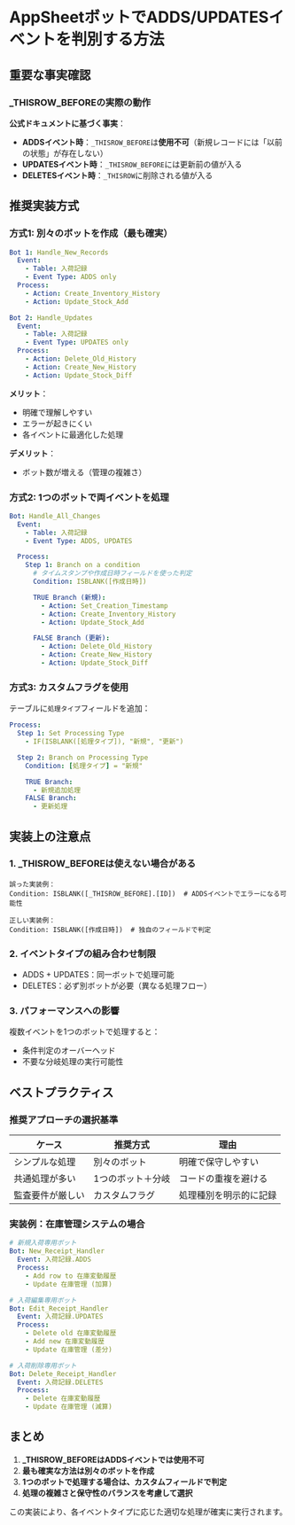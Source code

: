 # AppSheetボットでADDS/UPDATESイベントを判別する方法

## 重要な事実確認

### _THISROW_BEFOREの実際の動作

**公式ドキュメントに基づく事実**：
- **ADDSイベント時**：`_THISROW_BEFORE`は**使用不可**（新規レコードには「以前の状態」が存在しない）
- **UPDATESイベント時**：`_THISROW_BEFORE`には更新前の値が入る
- **DELETESイベント時**：`_THISROW`に削除される値が入る

## 推奨実装方式

### 方式1: 別々のボットを作成（最も確実）

```yaml
Bot 1: Handle_New_Records
  Event:
    - Table: 入荷記録
    - Event Type: ADDS only
  Process:
    - Action: Create_Inventory_History
    - Action: Update_Stock_Add

Bot 2: Handle_Updates
  Event:
    - Table: 入荷記録
    - Event Type: UPDATES only
  Process:
    - Action: Delete_Old_History
    - Action: Create_New_History
    - Action: Update_Stock_Diff
```

**メリット**：
- 明確で理解しやすい
- エラーが起きにくい
- 各イベントに最適化した処理

**デメリット**：
- ボット数が増える（管理の複雑さ）

### 方式2: 1つのボットで両イベントを処理

```yaml
Bot: Handle_All_Changes
  Event:
    - Table: 入荷記録
    - Event Type: ADDS, UPDATES

  Process:
    Step 1: Branch on a condition
      # タイムスタンプや作成日時フィールドを使った判定
      Condition: ISBLANK([作成日時])

      TRUE Branch (新規):
        - Action: Set_Creation_Timestamp
        - Action: Create_Inventory_History
        - Action: Update_Stock_Add

      FALSE Branch (更新):
        - Action: Delete_Old_History
        - Action: Create_New_History
        - Action: Update_Stock_Diff
```

### 方式3: カスタムフラグを使用

テーブルに`処理タイプ`フィールドを追加：

```yaml
Process:
  Step 1: Set Processing Type
    - IF(ISBLANK([処理タイプ]), "新規", "更新")

  Step 2: Branch on Processing Type
    Condition: [処理タイプ] = "新規"

    TRUE Branch:
      - 新規追加処理
    FALSE Branch:
      - 更新処理
```

## 実装上の注意点

### 1. _THISROW_BEFOREは使えない場合がある

```
誤った実装例：
Condition: ISBLANK([_THISROW_BEFORE].[ID])  # ADDSイベントでエラーになる可能性

正しい実装例：
Condition: ISBLANK([作成日時])  # 独自のフィールドで判定
```

### 2. イベントタイプの組み合わせ制限

- ADDS + UPDATES：同一ボットで処理可能
- DELETES：必ず別ボットが必要（異なる処理フロー）

### 3. パフォーマンスへの影響

複数イベントを1つのボットで処理すると：
- 条件判定のオーバーヘッド
- 不要な分岐処理の実行可能性

## ベストプラクティス

### 推奨アプローチの選択基準

| ケース | 推奨方式 | 理由 |
|--------|----------|------|
| シンプルな処理 | 別々のボット | 明確で保守しやすい |
| 共通処理が多い | 1つのボット＋分岐 | コードの重複を避ける |
| 監査要件が厳しい | カスタムフラグ | 処理種別を明示的に記録 |

### 実装例：在庫管理システムの場合

```yaml
# 新規入荷専用ボット
Bot: New_Receipt_Handler
  Event: 入荷記録.ADDS
  Process:
    - Add row to 在庫変動履歴
    - Update 在庫管理 (加算)

# 入荷編集専用ボット
Bot: Edit_Receipt_Handler
  Event: 入荷記録.UPDATES
  Process:
    - Delete old 在庫変動履歴
    - Add new 在庫変動履歴
    - Update 在庫管理 (差分)

# 入荷削除専用ボット
Bot: Delete_Receipt_Handler
  Event: 入荷記録.DELETES
  Process:
    - Delete 在庫変動履歴
    - Update 在庫管理 (減算)
```

## まとめ

1. **_THISROW_BEFOREはADDSイベントでは使用不可**
2. **最も確実な方法は別々のボットを作成**
3. **1つのボットで処理する場合は、カスタムフィールドで判定**
4. **処理の複雑さと保守性のバランスを考慮して選択**

この実装により、各イベントタイプに応じた適切な処理が確実に実行されます。